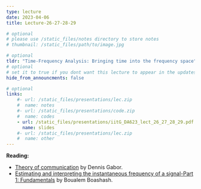 ```yaml
---
type: lecture
date: 2023-04-06
title: Lecture-26-27-28-29

# optional
# please use /static_files/notes directory to store notes
# thumbnail: /static_files/path/to/image.jpg

# optional
tldr: "Time-Frequency Analysis: Bringing time into the frequency space"
# optional
# set it to true if you dont want this lecture to appear in the updates section
hide_from_announcments: false

# optional
links: 
    #- url: /static_files/presentations/lec.zip
    #  name: notes
    #- url: /static_files/presentations/code.zip
    #  name: codes
    - url: /static_files/presentations/iitG_DA623_lect_26_27_28_29.pdf
      name: slides
    #- url: /static_files/presentations/lec.zip
    #  name: other
---
```


**Reading:**
- [Theory of communication](http://bigwww.epfl.ch/sekhar/gaborscannedpages.pdf) by Dennis Gabor.
- [Estimating and interpreting the instantaneous frequency of a signal-Part 1: Fundamentals](https://www.math.ucdavis.edu/~saito/data/sonar/boashash1.pdf) by Boualem Boashash.
